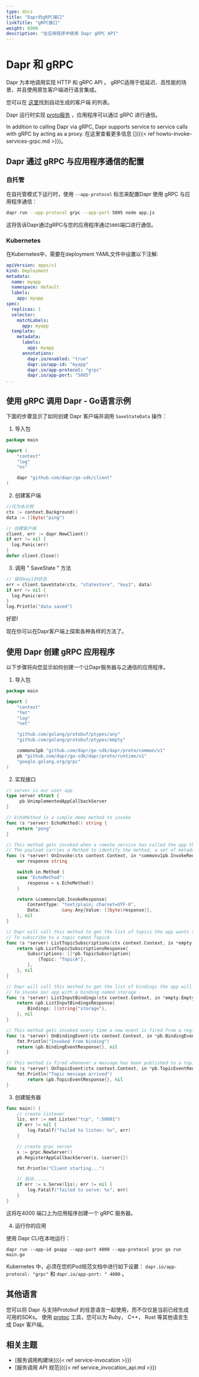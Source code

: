 ```yaml
---
type: docs
title: "Dapr的gRPC接口"
linkTitle: "gRPC接口"
weight: 6000
description: "在应用程序中使用 Dapr gRPC API"
---
```


# Dapr 和 gRPC

Dapr 为本地调用实现 HTTP 和 gRPC API 。 gRPC适用于低延迟、高性能的场景，并且使用原生客户端进行语言集成。

您可以在 [这里](https://github.com/dapr/docs#sdks)找到自动生成的客户端 的列表。

Dapr 运行时实现 [proto服务](https://github.com/dapr/dapr/blob/master/dapr/proto/runtime/v1/dapr.proto) ，应用程序可以通过 gRPC 进行通信。

In addition to calling Dapr via gRPC, Dapr supports service to service calls with gRPC by acting as a proxy. 在这里查看更多信息 []({{< ref howto-invoke-services-grpc.md >}})。

## Dapr 通过 gRPC 与应用程序通信的配置

### 自托管

在自托管模式下运行时，使用 `--app-protocol` 标志来配置Dapr 使用 gRPC 与应用程序通信：

```bash
dapr run --app-protocol grpc --app-port 5005 node app.js
```
这将告诉Dapr通过gRPC与您的应用程序通过`5005`端口进行通信。


### Kubernetes

在Kubernetes中，需要在deployment YAML文件中设置以下注解:

```yaml
apiVersion: apps/v1
kind: Deployment
metadata:
  name: myapp
  namespace: default
  labels:
    app: myapp
spec:
  replicas: 1
  selector:
    matchLabels:
      app: myapp
  template:
    metadata:
      labels:
        app: myapp
      annotations:
        dapr.io/enabled: "true"
        dapr.io/app-id: "myapp"
        dapr.io/app-protocol: "grpc"
        dapr.io/app-port: "5005"
...
```

## 使用 gRPC 调用 Dapr - Go语言示例

下面的步骤显示了如何创建 Dapr 客户端并调用 `SaveStateData` 操作：

1. 导入包

```go
package main

import (
    "context"
    "log"
    "os"

    dapr "github.com/dapr/go-sdk/client"
)
```

2. 创建客户端

```go
//仅为本示例
ctx := context.Background()
data := []byte("ping")

// 创建客户端
client, err := dapr.NewClient()
if err != nil {
  log.Panic(err)
}
defer client.Close()
```

3. 调用 " SaveState " 方法

```go
// 保存key1的状态
err = client.SaveState(ctx, "statestore", "key1", data)
if err != nil {
  log.Panic(err)
}
log.Println("data saved")
```

好耶!

现在你可以在Dapr客户端上探索各种各样的方法了。

## 使用 Dapr 创建 gRPC 应用程序

以下步骤将向您显示如何创建一个让Dapr服务器与之通信的应用程序。

1. 导入包

```go
package main

import (
    "context"
    "fmt"
    "log"
    "net"

    "github.com/golang/protobuf/ptypes/any"
    "github.com/golang/protobuf/ptypes/empty"

    commonv1pb "github.com/dapr/go-sdk/dapr/proto/common/v1"
    pb "github.com/dapr/go-sdk/dapr/proto/runtime/v1"
    "google.golang.org/grpc"
)
```

2. 实现接口

```go
// server is our user app
type server struct {
     pb.UnimplementedAppCallbackServer
}

// EchoMethod is a simple demo method to invoke
func (s *server) EchoMethod() string {
    return "pong"
}

// This method gets invoked when a remote service has called the app through Dapr
// The payload carries a Method to identify the method, a set of metadata properties and an optional payload
func (s *server) OnInvoke(ctx context.Context, in *commonv1pb.InvokeRequest) (*commonv1pb.InvokeResponse, error) {
    var response string

    switch in.Method {
    case "EchoMethod":
        response = s.EchoMethod()
    }

    return &commonv1pb.InvokeResponse{
        ContentType: "text/plain; charset=UTF-8",
        Data:        &any.Any{Value: []byte(response)},
    }, nil
}

// Dapr will call this method to get the list of topics the app wants to subscribe to. In this example, we are telling Dapr
// To subscribe to a topic named TopicA
func (s *server) ListTopicSubscriptions(ctx context.Context, in *empty.Empty) (*pb.ListTopicSubscriptionsResponse, error) {
    return &pb.ListTopicSubscriptionsResponse{
        Subscriptions: []*pb.TopicSubscription{
            {Topic: "TopicA"},
        },
    }, nil
}

// Dapr will call this method to get the list of bindings the app will get invoked by. In this example, we are telling Dapr
// To invoke our app with a binding named storage
func (s *server) ListInputBindings(ctx context.Context, in *empty.Empty) (*pb.ListInputBindingsResponse, error) {
    return &pb.ListInputBindingsResponse{
        Bindings: []string{"storage"},
    }, nil
}

// This method gets invoked every time a new event is fired from a registered binding. The message carries the binding name, a payload and optional metadata
func (s *server) OnBindingEvent(ctx context.Context, in *pb.BindingEventRequest) (*pb.BindingEventResponse, error) {
    fmt.Println("Invoked from binding")
    return &pb.BindingEventResponse{}, nil
}

// This method is fired whenever a message has been published to a topic that has been subscribed. Dapr sends published messages in a CloudEvents 0.3 envelope.
func (s *server) OnTopicEvent(ctx context.Context, in *pb.TopicEventRequest) (*pb.TopicEventResponse, error) {
    fmt.Println("Topic message arrived")
        return &pb.TopicEventResponse{}, nil
}

```

3. 创建服务器

```go
func main() {
    // create listener
    lis, err := net.Listen("tcp", ":50001")
    if err != nil {
        log.Fatalf("failed to listen: %v", err)
    }

    // create grpc server
    s := grpc.NewServer()
    pb.RegisterAppCallbackServer(s, &server{})

    fmt.Println("Client starting...")

    // 启动......
    if err := s.Serve(lis); err != nil {
        log.Fatalf("failed to serve: %v", err)
    }
}
```

这将在4000 端口上为应用程序创建一个 gRPC 服务器。

4. 运行你的应用

使用 Dapr CLI在本地运行：

```
dapr run --app-id goapp --app-port 4000 --app-protocol grpc go run main.go
```

Kubernetes 中，必须在您的Pod规范文档中进行如下设置： `dapr.io/app-protocol: "grpc"` 和 `dapr.io/app-port: " 4000` 。

## 其他语言

您可以将 Dapr 与支持Protobuf 的任意语言一起使用，而不仅仅是当前已经生成可用的SDKs。 使用 [protoc](https://developers.google.com/protocol-buffers/docs/downloads) 工具，您可以为 Ruby， C++， Rust 等其他语言生成 Dapr 客户端。

 ## 相关主题
- [服务调用构建块]({{< ref service-invocation >}})
- [服务调用 API 规范]({{< ref service_invocation_api.md >}})
